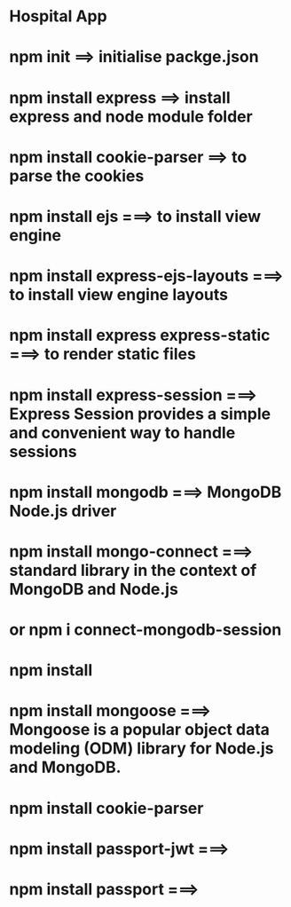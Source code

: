 # Hospital App

# npm init ==> initialise packge.json
# npm install express ==> install express and node module folder
# npm install cookie-parser ==> to parse the cookies
# npm install ejs ===> to install view engine
# npm install express-ejs-layouts ===> to install view engine layouts
# npm install express express-static ===> to render static files
# npm install express-session ===> Express Session provides a simple and convenient way to handle sessions 
# npm install mongodb ===> MongoDB Node.js driver
# npm install mongo-connect ===> standard library in the context of MongoDB and Node.js 
# or npm i connect-mongodb-session 
# npm install 
# npm install mongoose ===> Mongoose is a popular object data modeling (ODM) library for Node.js and MongoDB.
# npm install cookie-parser
# npm install passport-jwt ===>
# npm install passport ===>